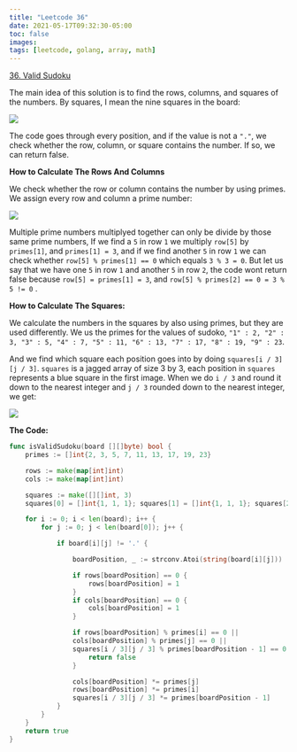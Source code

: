 ```yaml
---
title: "Leetcode 36"
date: 2021-05-17T09:32:30-05:00
toc: false
images:
tags: [leetcode, golang, array, math]
---
```


[36. Valid Sudoku](https://leetcode.com/problems/valid-sudoku/)

The main idea of this solution is to find the rows, columns, and squares of the numbers. By squares, I mean the nine squares in the board:

![](https://i.imgur.com/E4LLg2d.jpg)

The code goes through every position, and if the value is not a `"."`, we check whether the row, column, or square contains the number. If so, we can return false.

**How to Calculate The Rows And Columns**

We check whether the row or column contains the number by using primes. We assign every row and column a prime number:

![](https://i.imgur.com/v4GM5hG.jpg)

Multiple prime numbers multiplyed together can only be divide by those same prime numbers, If we find a `5` in row `1` we multiply `row[5]` by `primes[1]`, and `primes[1] = 3`, and if we find another `5` in row `1` we can check whether `row[5] % primes[1] == 0` which equals `3 % 3 = 0`. But let us say that we have one `5` in row `1` and another `5` in row `2`, the code wont return false because `row[5] = primes[1] = 3`, and `row[5] % primes[2] == 0 = 3 % 5 != 0` .

**How to Calculate The Squares:**

We calculate the numbers in the squares by also using primes, but they are used differently. We us the primes for the values of sudoko, `"1" : 2, "2" : 3, "3" : 5, "4" : 7, "5" : 11, "6" : 13, "7" : 17, "8" : 19, "9" : 23`.

And we find which square each position goes into by doing `squares[i / 3][j / 3]`. `squares` is a jagged array of size 3 by 3, each position in `squares` represents a blue square in the first image. When we do `i / 3` and round it down to the nearest integer and `j / 3` rounded down to the nearest integer, we get:

![](https://i.imgur.com/04RpB8s.jpg)

**The Code:**

``` go
func isValidSudoku(board [][]byte) bool {
	primes := []int{2, 3, 5, 7, 11, 13, 17, 19, 23}

	rows := make(map[int]int)
	cols := make(map[int]int)

	squares := make([][]int, 3)
	squares[0] = []int{1, 1, 1}; squares[1] = []int{1, 1, 1}; squares[2] = []int{1, 1, 1}

	for i := 0; i < len(board); i++ {
		for j := 0; j < len(board[0]); j++ {

			if board[i][j] != '.' {

				boardPosition, _ := strconv.Atoi(string(board[i][j]))

				if rows[boardPosition] == 0 {
					rows[boardPosition] = 1
				}
				if cols[boardPosition] == 0 {
					cols[boardPosition] = 1
				}

				if rows[boardPosition] % primes[i] == 0 || 
				cols[boardPosition] % primes[j] == 0 ||
				squares[i / 3][j / 3] % primes[boardPosition - 1] == 0 {
					return false
				}

				cols[boardPosition] *= primes[j]
				rows[boardPosition] *= primes[i]
				squares[i / 3][j / 3] *= primes[boardPosition - 1]
			}
		}
	}
	return true
}
```